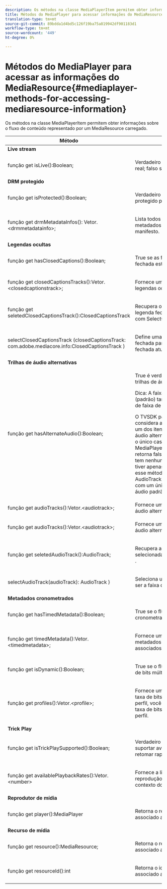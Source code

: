 ```yaml
---
description: Os métodos na classe MediaPlayerItem permitem obter informações sobre o fluxo de conteúdo representado por um MediaResource carregado.
title: Métodos do MediaPlayer para acessar informações do MediaResource
translation-type: tm+mt
source-git-commit: 89bdda1d4bd5c126f19ba75a819942df901183d1
workflow-type: tm+mt
source-wordcount: '449'
ht-degree: 0%

---
```



# Métodos do MediaPlayer para acessar as informações do MediaResource{#mediaplayer-methods-for-accessing-mediaresource-information}

Os métodos na classe MediaPlayerItem permitem obter informações sobre o fluxo de conteúdo representado por um MediaResource carregado.

<table frame="all" colsep="1" rowsep="1" id="table_77B55D506FE24326A03D97AA087231FF"> 
 <thead> 
  <tr rowsep="1"> 
   <th colname="2" class="entry"> Método </th> 
   <th colname="3" class="entry"> Descrição </th> 
  </tr> 
 </thead>
 <tbody> 
  <tr rowsep="1"> 
   <td colname="1"> <b>Live stream  </b> </td> 
   <td colname="2"> </td>
  </tr> 
  <tr rowsep="1"> 
   <td colname="2"> <span class="codeph"> função get isLive():Boolean;  </span> </td> 
   <td colname="3"> <p>Verdadeiro se o fluxo for em tempo real; falso se for VOD. </p> </td> 
  </tr> 
  <tr rowsep="1"> 
   <td colname="1"> <b>DRM protegido</b> </td> 
   <td colname="2"> </td>
  </tr> 
  <tr rowsep="1"> 
   <td colname="2"> <span class="codeph"> função get isProtected():Boolean;  </span> </td> 
   <td colname="3"> <p>Verdadeiro se o fluxo estiver protegido por DRM. </p> </td> 
  </tr> 
  <tr rowsep="1"> 
   <td colname="2"> <span class="codeph"> função get drmMetadataInfos(): Vetor.&lt;drmmetadatainfo&gt;;  </span> </td> 
   <td colname="3"> <p>Lista todos os objetos de metadados DRM detectados no manifesto. </p> </td> 
  </tr> 
  <tr rowsep="1"> 
   <td colname="1"> <b>Legendas ocultas</b> </td> 
   <td colname="2"> </td>
  </tr> 
  <tr rowsep="1"> 
   <td colname="2"> <span class="codeph"> função get hasClosedCaptions():Boolean;  </span> </td> 
   <td colname="3"> <p>True se as faixas de legenda fechada estiverem disponíveis. </p> </td> 
  </tr> 
  <tr rowsep="1"> 
   <td colname="2"> <span class="codeph"> função get closedCaptionsTracks():Vetor.&lt;closedcaptionstrack&gt;;  </span> </td> 
   <td colname="3"> <p>Fornece uma lista de faixas de legendas ocultas disponíveis. </p> </td> 
  </tr> 
  <tr rowsep="1"> 
   <td colname="2"> <span class="codeph"> função get seletedClosedCaptionsTrack():ClosedCaptionsTrack  </span> </td> 
   <td colname="3"> <p>Recupera o rastreamento de legenda fechada atual selecionado com <span class="codeph"> SelectClosedCaptionsTrack </span>. </p> </td> 
  </tr> 
  <tr rowsep="1"> 
   <td colname="2"> <span class="codeph"> selectClosedCaptionsTrack (closedCaptionsTrack: com.adobe.mediacore.info:ClosedCaptionsTrack )  </span> </td> 
   <td colname="3"> <p>Define uma faixa de legenda fechada para ser a faixa de legenda fechada atual. </p> </td> 
  </tr> 
  <tr rowsep="1"> 
   <td colname="1"> <b>Trilhas de áudio alternativas  </b> </td> 
   <td colname="2"> </td>
  </tr> 
  <tr rowsep="1"> 
   <td colname="2"> <span class="codeph"> função get hasAlternateAudio():Boolean;  </span> </td> 
   <td colname="3"> <p>True é verdadeiro se o fluxo tiver trilhas de áudio alternativas. </p> <p>Dica:  A faixa de áudio principal (padrão) também faz parte da lista de faixa de áudio alternativa. </p> <p>O TVSDK para Desktop HLS considera a faixa de áudio principal um dos itens na lista de faixa de áudio alternativa. Por causa disso, o único caso em que <span class="codeph"> MediaPlayerItem.hasAlternateAudio </span> retorna falso é quando o fluxo não tem nenhum áudio. Se o conteúdo tiver apenas uma faixa de áudio, esse método retornará true e <span class="codeph"> get AudioTracks </span> retornará uma lista com um único elemento (a faixa de áudio padrão). </p> </td> 
  </tr> 
  <tr rowsep="1"> 
   <td colname="2"> <span class="codeph"> função get audioTracks():Vetor.&lt;audiotrack&gt;;  </span> </td> 
   <td colname="3"> Fornece uma lista de trilhas de áudio alternativas disponíveis. </td> 
  </tr> 
  <tr rowsep="1"> 
   <td colname="2"> <span class="codeph"> função get audioTracks():Vetor.&lt;audiotrack&gt;;  </span> </td> 
   <td colname="3"> <p>Fornece uma lista de trilhas de áudio alternativas disponíveis. </p> </td> 
  </tr> 
  <tr rowsep="1"> 
   <td colname="2"> <span class="codeph"> função get seletedAudioTrack():AudioTrack;  </span> </td> 
   <td colname="3"> <p>Recupera a faixa de áudio selecionada com <span class="codeph"> selectAudioTrack </span>. </p> </td> 
  </tr> 
  <tr rowsep="1"> 
   <td colname="2"> <span class="codeph"> selectAudioTrack(audioTrack): AudioTrack )  </span> </td> 
   <td colname="3"> <p>Seleciona uma faixa de áudio para ser a faixa de áudio atual. </p> </td> 
  </tr> 
  <tr rowsep="1"> 
   <td colname="1"> <b>Metadados cronometrados</b> </td> 
   <td colname="2"> </td>
  </tr> 
  <tr rowsep="1"> 
   <td colname="2"> <span class="codeph"> função get hasTimedMetadata():Boolean;  </span> </td> 
   <td colname="3"> <p>True se o fluxo tiver metadados cronometrados associados. </p> </td> 
  </tr> 
  <tr rowsep="1"> 
   <td colname="2"> <span class="codeph"> função get timedMetadata():Vetor.&lt;timedmetadata&gt;;  </span> </td> 
   <td colname="3"> <p>Fornece uma lista dos objetos de metadados cronometrados associados ao fluxo. </p> </td> 
  </tr> 
  <tr rowsep="1"> 
   <td colname="2"> <span class="codeph"> função get isDynamic():Boolean;  </span> </td> 
   <td colname="3"> <p>True se o fluxo for um fluxo de taxa de bits múltipla (MBR). </p> </td> 
  </tr> 
  <tr rowsep="1"> 
   <td colname="2"> <span class="codeph"> função get profiles():Vetor.&lt;profile&gt;;  </span> </td> 
   <td colname="3"> <p>Fornece uma lista dos perfis de taxa de bits associados. Para cada perfil, você pode recuperar sua taxa de bits e a altura e a largura do perfil. </p> </td> 
  </tr> 
  <tr rowsep="1"> 
   <td colname="1"> <b>Trick Play  </b> </td> 
   <td colname="2"> </td>
  </tr> 
  <tr rowsep="1"> 
   <td colname="2"> <span class="codeph"> função get isTrickPlaySupported():Boolean;  </span> </td> 
   <td colname="3"> <p>Verdadeiro se o reprodutor suportar avançar, retroceder e retomar rapidamente. </p> </td> 
  </tr> 
  <tr rowsep="1"> 
   <td colname="2"> <span class="codeph"> função get availablePlaybackRates():Vetor.&lt;number&gt; </span> </td> 
   <td colname="3"> <p>Fornece a lista de taxas de reprodução disponíveis no contexto do recurso de trick-play. </p> </td> 
  </tr> 
  <tr rowsep="1"> 
   <td colname="1"> <b>Reprodutor de mídia  </b> </td> 
   <td colname="2"> </td>
  </tr> 
  <tr rowsep="1"> 
   <td colname="2"> <span class="codeph"> função get player():MediaPlayer  </span> </td> 
   <td colname="3"> <p>Retorna o reprodutor de mídia associado a este reprodutor. </p> </td> 
  </tr> 
  <tr rowsep="1"> 
   <td colname="1"> <b>Recurso de mídia</b> </td> 
   <td colname="2"> </td>
  </tr> 
  <tr rowsep="1"> 
   <td colname="2"> <span class="codeph"> função get resource():MediaResource;  </span> </td> 
   <td colname="3"> <p>Retorna o recurso de mídia associado a este item. </p> </td> 
  </tr> 
  <tr rowsep="0"> 
   <td colname="2"> <span class="codeph"> função get resourceId():int  </span> </td> 
   <td colname="3"> <p>Retorna o identificador de mídia associado a este item. </p> </td> 
  </tr> 
 </tbody> 
</table>

